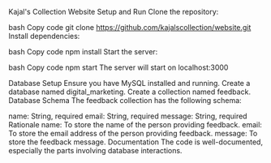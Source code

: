 Kajal's Collection Website
Setup and Run
Clone the repository:

bash
Copy code
git clone https://github.com/kajalscollection/website.git
Install dependencies:

bash
Copy code
npm install
Start the server:

bash
Copy code
npm start
The server will start on localhost:3000

Database Setup
Ensure you have MySQL installed and running.
Create a database named digital_marketing.
Create a collection named feedback.
Database Schema
The feedback collection has the following schema:

name: String, required
email: String, required
message: String, required
Rationale
name: To store the name of the person providing feedback.
email: To store the email address of the person providing feedback.
message: To store the feedback message.
Documentation
The code is well-documented, especially the parts involving database interactions.

